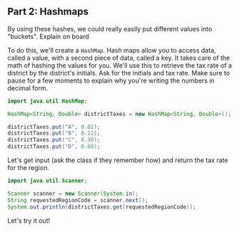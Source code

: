 ## Part 2: Hashmaps
By using these hashes, we could really easily put different values into "buckets". Explain on board

To do this, we'll create a `HashMap`. Hash maps allow you to access data, called a value, with a second piece of data, called a key. It takes care of the math of hashing the values for you. We'll use this to retrieve the tax rate of a district by the district's initials. Ask for the initials and tax rate. Make sure to pause for a few moments to explain why you're writing the numbers in decimal form.

```java
import java.util.HashMap;
```

```java
HashMap<String, Double> districtTaxes = new HashMap<String, Double>();

districtTaxes.put("A", 0.01);
districtTaxes.put("B", 0.12);
districtTaxes.put("C", 0.30);
districtTaxes.put("D", 0.08);
```

Let's get input (ask the class if they remember how) and return the tax rate for the region.

```java
import java.util.Scanner;
```

```java
Scanner scanner = new Scanner(System.in);
String requestedRegionCode = scanner.next();
System.out.println(districtTaxes.get(requestedRegionCode));
```

Let's try it out!

